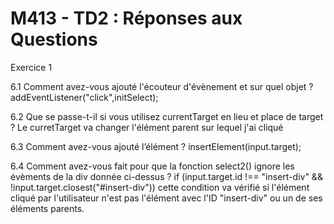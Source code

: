 # M413 - TD2 : Réponses aux Questions

Exercice 1

6.1
Comment avez-vous ajouté l'écouteur d'évènement et sur quel objet ?
addEventListener("click",initSelect);

6.2
Que se passe-t-il si vous utilisez currentTarget en lieu et place de target ?
Le curretTarget va changer l'élément parent sur lequel j'ai cliqué

6.3
Comment avez-vous ajouté l’élément ?
insertElement(input.target);

6.4
Comment avez-vous fait pour que la fonction select2() ignore les évèments de la div
donnée ci-dessus ?
if (input.target.id !== "insert-div" && !input.target.closest("#insert-div"))
cette condition va vérifié si l'élément cliqué par l'utilisateur n'est pas l'élément avec l'ID "insert-div" ou un de ses éléments parents.
